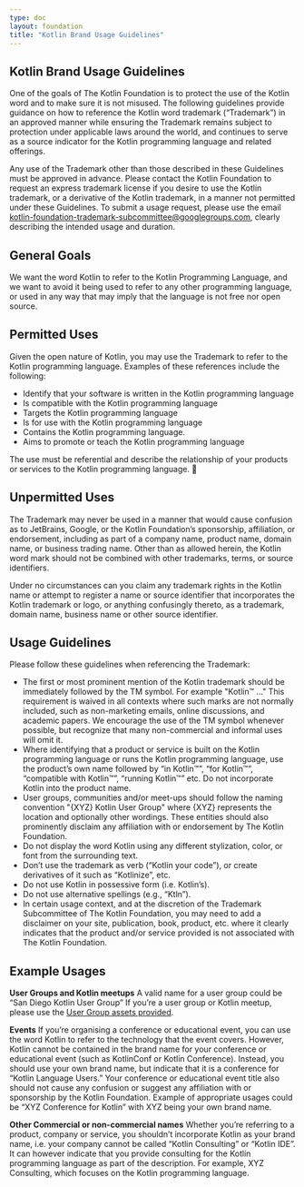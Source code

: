 ```yaml
---
type: doc
layout: foundation
title: "Kotlin Brand Usage Guidelines"
---
```


## Kotlin Brand Usage Guidelines

One of the goals of The Kotlin Foundation is to protect the use of the Kotlin word and to make sure it is not misused. The following guidelines provide guidance on how to reference the Kotlin word trademark (“Trademark”) in an approved manner while ensuring the Trademark remains subject to protection under applicable laws around the world, and continues to serve as a source indicator for the Kotlin programming language and related offerings.  

Any use of the Trademark other than those described in these Guidelines must be approved in advance. Please contact the Kotlin Foundation to request an express trademark license if you desire to use the Kotlin trademark, or a derivative of the Kotlin trademark, in a manner not permitted under these Guidelines. To submit a usage request, please use the email kotlin-foundation-trademark-subcommittee@googlegroups.com, clearly describing the intended usage and duration. 

## General Goals

We want the word Kotlin to refer to the Kotlin Programming Language, and we want to avoid it being used to refer to any other programming language, or used in any way that may imply that the language is not free nor open source.

## Permitted Uses

Given the open nature of Kotlin, you may use the Trademark to refer to the Kotlin programming language.  Examples of these references include the following: 

* Identify that your software is written in the Kotlin programming language 
* Is compatible with the Kotlin programming language
* Targets the Kotlin programming language
* Is for use with the Kotlin programming language
* Contains the Kotlin programming language.
* Aims to promote or teach the Kotlin programming language

The use must be referential and describe the relationship of your products or services to the Kotlin programming language.  

## Unpermitted Uses

The Trademark may never be used in a manner that would cause confusion as to JetBrains, Google, or the Kotlin Foundation’s sponsorship, affiliation, or endorsement, including as part of a company name, product name, domain name, or business trading name. Other than as allowed herein, the Kotlin word mark should not be combined with other trademarks, terms, or source identifiers. 

Under no circumstances can you claim any trademark rights in the Kotlin name or attempt to register a name or source identifier that incorporates the Kotlin trademark or logo, or anything confusingly thereto, as a trademark, domain name, business name or other source identifier.  

## Usage Guidelines

Please follow these guidelines when referencing the Trademark: 
* The first or most prominent mention of the Kotlin trademark should be immediately followed by the TM symbol. For 
example "Kotlin™ ..." This requirement is waived in all contexts where such marks are not normally included, such as non-marketing emails, online discussions, and academic papers. We encourage the use of the TM symbol whenever possible, but recognize that many non-commercial and informal uses will omit it.
* Where identifying that a product or service is built on the Kotlin programming language or runs the Kotlin 
programming language, use the product’s own name followed by “in Kotlin™”, “for Kotlin™”, “compatible with Kotlin™”, “running Kotlin™” etc.  Do not incorporate Kotlin into the product name. 
* User groups, communities and/or meet-ups should follow the naming convention "{XYZ} Kotlin User Group" where {XYZ} 
represents the location and optionally other wordings. These entities should also prominently disclaim any affiliation with or endorsement by The Kotlin Foundation. 
* Do not display the word Kotlin using any different stylization, color, or font from the surrounding text.  
* Don’t use the trademark as verb (“Kotlin your code”), or create derivatives of it such as “Kotlinize”, etc. 
* Do not use Kotlin in possessive form (i.e. Kotlin’s).
* Do not use alternative spellings (e.g., “Ktln”).
* In certain usage context, and at the discretion of the Trademark Subcommittee of The Kotlin Foundation, you may need
 to add a disclaimer on your site, publication, book, product, etc. where it clearly indicates that the product and/or service provided is not associated with The Kotlin Foundation.

## Example Usages

**User Groups and Kotlin meetups** 
A valid name for a user group could be “San Diego Kotlin User Group” If you’re a user group or Kotlin meetup, please 
use the [User Group assets provided](http://kotlinlang.org/user-groups/branding.html). 

**Events**
If you’re organising a conference or educational event, you can use the word Kotlin to refer to the technology that the event covers. However, Kotlin cannot be contained in the brand name for your conference or educational event (such as KotlinConf or Kotlin Conference).  Instead, you should use your own brand name, but indicate that it is a conference for “Kotlin Language Users.”  Your conference or educational event title also should not cause any confusion or suggest any affiliation with or sponsorship by the Kotlin Foundation. Example of appropriate usages could be “XYZ Conference for Kotlin” with XYZ being your own brand name.  

**Other Commercial or non-commercial names**
Whether you’re referring to a product, company or service, you shouldn’t incorporate Kotlin as your brand name, i.e. your company cannot be called “Kotlin Consulting” or “Kotlin IDE”. It can however indicate that you provide consulting for the Kotlin programming language as part of the description.  For example, XYZ Consulting, which focuses on the Kotlin programming language.  

